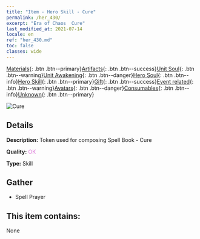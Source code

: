 ```yaml
---
title: "Item - Hero Skill - Cure"
permalink: /her_430/
excerpt: "Era of Chaos  Cure"
last_modified_at: 2021-07-14
locale: en
ref: "her_430.md"
toc: false
classes: wide
---
```

 [Materials](/Items/){: .btn .btn--primary}[Artifacts](/Items/Artifacts/){: .btn .btn--success}[Unit Soul](/Items/UnitSoul/){: .btn .btn--warning}[Unit Awakening](/Items/UnitAwakening/){: .btn .btn--danger}[Hero Soul](/Items/HeroSoul/){: .btn .btn--info}[Hero Skill](/Items/HeroSkill/){: .btn .btn--primary}[Gift](/Items/Gift/){: .btn .btn--success}[Event related](/Items/Events/){: .btn .btn--warning}[Avatars](/Items/Avatars/){: .btn .btn--danger}[Consumables](/Items/Consumables/){: .btn .btn--info}[Unknown](/Items/Unknown/){: .btn .btn--primary}

 ![Cure](/images/t/ps_liaoshang.png)

## Details
 **Description:** Token used for composing Spell Book - Cure

 **Quality:** <span style="color: #DA70D6">OK</span>

 **Type:** Skill

## Gather

*    Spell Prayer 

## This item contains:

  None

